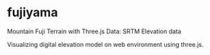 # fujiyama
Mountain Fuji Terrain with Three.js
Data: SRTM Elevation data

Visualizing digital elevation model on web environment using three.js.
